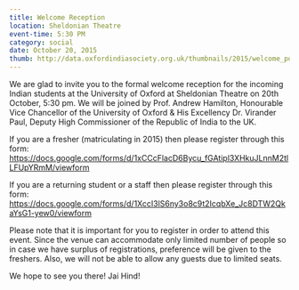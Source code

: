 ```yaml
---
title: Welcome Reception
location: Sheldonian Theatre
event-time: 5:30 PM
category: social
date: October 20, 2015
thumb: http://data.oxfordindiasociety.org.uk/thumbnails/2015/welcome_poster.png
---
```


We are glad to invite you to the formal welcome reception for the incoming Indian students at the University of Oxford at Sheldonian Theatre on 20th October, 5:30 pm. We will be joined by Prof. Andrew Hamilton, Honourable Vice Chancellor of the University of Oxford & His Excellency Dr. Virander Paul, Deputy High Commissioner of the Republic of India to the UK.

If you are a fresher (matriculating in 2015) then please register through this form: https://docs.google.com/forms/d/1xCCcFlacD6Bycu_fGAtipl3XHkuJLnnM2tlLFUpYRmM/viewform

If you are a returning student or a staff then please register through this form: https://docs.google.com/forms/d/1XccI3lS6ny3o8c9t2IcqbXe_Jc8DTW2QkaYsG1-yew0/viewform

Please note that it is important for you to register in order to attend this event. Since the venue can accommodate only limited number of people so in case we have surplus of registrations, preference will be given to the freshers. Also, we will not be able to allow any guests due to limited seats. 

We hope to see you there! Jai Hind!
